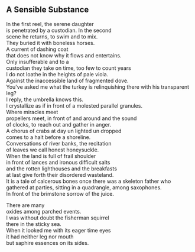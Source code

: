A Sensible Substance
--------------------
In the first reel, the serene daughter  
is penetrated by a custodian. In the second  
scene he returns, to swim and to mix.  
They buried it with boneless horses.  
A current of dashing coat  
that does not know why it flows and entertains.  
Only insufferable and to a  
custodian they take on time, too few to count years  
I do not loathe in the heights of pale viola.  
Against the inaccessible land of fragmented dove.  
You've asked me what the turkey is relinquishing there with his transparent leg?  
I reply, the umbrella knows this.  
I crystallize as if in front of a molested parallel granules.  
Where miracles meet  
propellers meet, in front of and around and the sound  
of clocks, to reach out and gather in anger.  
A chorus of crabs at day un lighted un dropped  
comes to a halt before a shoreline.  
Conversations of river banks, the recitation  
of leaves we call honest honeysuckle.  
When the land is full of frail shoulder  
in front of lances and ironous difficult salts  
and the rotten lighthouses and the breakfasts  
at last give forth their disordered wasteland.  
It is a tale of calcerous bones once there was a skeleton father who  
gathered at parties, sitting in a quadrangle, among saxophones.  
In front of the brimstone sorrow of the juice.  
  
There are many  
oxides among parched events.  
I was without doubt the fisherman squirrel  
there in the sticky sea.  
When it looked me with its eager time eyes  
it had neither leg nor mouth  
but saphire essences on its sides.  
